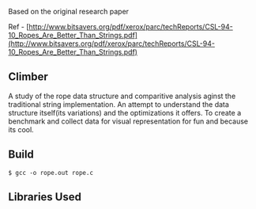 Based on the original research paper

Ref - [http://www.bitsavers.org/pdf/xerox/parc/techReports/CSL-94-10_Ropes_Are_Better_Than_Strings.pdf](http://www.bitsavers.org/pdf/xerox/parc/techReports/CSL-94-10_Ropes_Are_Better_Than_Strings.pdf)

## Climber

A study of the rope data structure and comparitive analysis aginst the traditional string implementation. An attempt to understand the data structure itself(its variations) and the optimizations it offers. To create a benchmark and collect data for visual representation for fun and because its cool.

## Build

```
$ gcc -o rope.out rope.c
```

## Libraries Used
